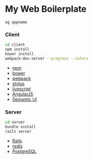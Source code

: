 My Web Boilerplate
========

```
ag appname
```

### Client

```sh
cd client
npm install
bower install
webpack-dev-server --progress --colors
```

*   [npm][]
*   [bower][]
*   [webpack][]
*   [stylus][]
*   [livescript][]
*   [AngularJS][]
*   [Semantic UI][]

### Server

```sh
cd server
bundle install
rails server
```

*   [Rails][]
*   [redis][]
*   [PostgreSQL][]

[npm]: https://npmjs.com
[bower]: http://bower.io
[webpack]: http://webpack.github.io
[stylus]: http://learnboost.github.io/stylus
[livescript]: http://livescript.net
[AngularJS]: https://angularjs.org
[Semantic UI]: http://semantic-ui.com
[Rails]: http://rubyonrails.org
[redis]: http://redis.io
[PostgreSQL]: http://postgresql.org
